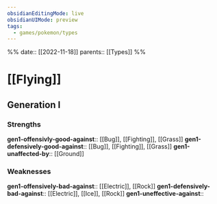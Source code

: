 ```yaml
---
obsidianEditingMode: live
obsidianUIMode: preview
tags:
  - games/pokemon/types
---
```

%%
date:: [[2022-11-18]]
parents:: [[Types]]
%%

# [[Flying]]

## Generation I

### Strengths

**gen1-offensivly-good-against**:: [[Bug]], [[Fighting]], [[Grass]]
**gen1-defensively-good-against**:: [[Bug]], [[Fighting]], [[Grass]]
**gen1-unaffected-by**:: [[Ground]]

### Weaknesses

**gen1-offensively-bad-against**:: [[Electric]], [[Rock]]
**gen1-defensively-bad-against**:: [[Electric]], [[Ice]], [[Rock]]
**gen1-uneffective-against**:: 